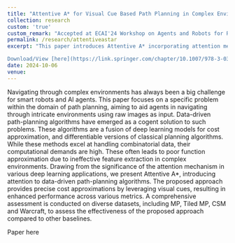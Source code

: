 ```yaml
---
title: "Attentive A* for Visual Cue Based Path Planning in Complex Environments"
collection: research
custom: 'true'
custom_remark: "Accepted at ECAI'24 Workshop on Agents and Robots for Reliable Engineered Autonomy (AREA)"
permalink: /research/attentiveastar
excerpt: "This paper introduces Attentive A* incorporating attention mechanism into data-driven path-planning algorithms. This algorithm makes use of SCSE mechanism along with VGG-19 in the encoder part of the algorithm to generate a guidance map.

Download/View [here](https://link.springer.com/chapter/10.1007/978-3-031-73180-8_9)"
date: 2024-10-06
venue: 
---
```


<style>

/* Style the counter cards */
.card {
<!--   box-shadow: 0 4px 8px 0 rgba(0, 0, 0, 0.2); /* this adds the "card" effect */ -->
  padding: 16px;
<!--   text-align: center; -->
<!--   background-color: #f1f1f1; -->
}

a:link {
  text-decoration: none;
}
</style>

Navigating through complex environments has always been a big challenge for smart robots and AI agents. This paper focuses on a specific problem within the domain of path planning, aiming to aid agents in navigating through intricate environments using raw images as input. Data-driven path-planning algorithms have emerged as a cogent solution to such problems. These algorithms are a fusion of deep learning models for cost approximation, and differentiable versions of classical planning algorithms. While these methods excel at handling combinatorial data, their computational demands are high. These often leads to poor function approximation due to ineffective feature extraction in complex environments. Drawing from the significance of the attention mechanism in various deep learning applications, we present Attentive A*, introducing attention to data-driven path-planning algorithms. The proposed approach provides precise cost approximations by leveraging visual cues, resulting in enhanced performance across various metrics. A comprehensive assessment is conducted on diverse datasets, including MP, Tiled MP, CSM and Warcraft, to assess the effectiveness of the proposed approach compared to other baselines. 

Paper [here](https://link.springer.com/chapter/10.1007/978-3-031-73180-8_9)